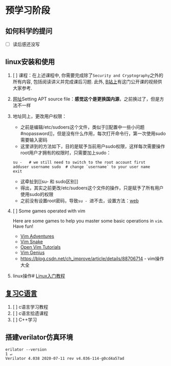 # 预学习阶段
## 如何科学的提问
- [ ] 读后感还没写

## linux安装和使用
1. [ ] 课程：在上述课程中, 你需要完成除了`Security and Cryptography`之外的所有内容, 包括阅读讲义并完成课后习题. 此外, [B站上](https://www.bilibili.com/video/BV1x7411H7wa)有这门公开课的视频供大家参考.
2. [网址](https://ysyx.oscc.cc/docs/ics-pa/0.3.html#setting-apt-source-file)Setting APT source file：**感觉这个是更换国内源**，之前换过了，但是方法不一样
3. 地址同上，更改用户权限：
	- 之前是编辑/etc/sudoers这个文件，类似于[[配置中一些小问题#nopassword]]，但是没有什么作用，每次打开命令行，第一次使用sudo需要输入密码
	- 这里讲到的方法如下，目的是赋予当前用户sudo权限，这样每次需要操作root用户才拥有的权限时，只需要加上sudo：
	```shell
	su -   # we still need to switch to the root account first
	adduser username sudo  # change `username` to your user name
	exit
	```
	- 这牵扯到[[su- 和 sudo区别]]
	- 得出，其实之前更改/etc/sudoers这个文件的操作，只是赋予了所有用户使用sudo的权限
	- 之前没有设置root密码，导致`su - `进不去，设置方法：[web](https://blog.csdn.net/weixin_38044888/article/details/89915553)
4. [ ]  Some games operated with vim

	Here are some games to help you master some basic operations in `vim`. Have fun!
	
	-   [Vim Adventures](http://vim-adventures.com)
	- [Vim Snake](http://www.vimsnake.com)
	- [Open Vim Tutorials](http://www.openvim.com/tutorial.html)
	- [Vim Genius](http://www.vimgenius.com)
	- https://blog.csdn.net/ch_improve/article/details/88706714 - vim操作大全
5. linux操作# [Linux入门教程](https://ysyx.oscc.cc/docs/ics-pa/linux.html#linux入门教程)

## [复习C语言](https://ysyx.oscc.cc/docs/prestudy/0.3.html#复习c语言)
1. [ ] c语言学习教程
2. [ ] c语言拾遗课程
3. [ ] C++学习

## 搭建verilator仿真环境

```shell
erilator --version                                                    1 ↵
Verilator 4.038 2020-07-11 rev v4.036-114-g0cd4a57ad
```

